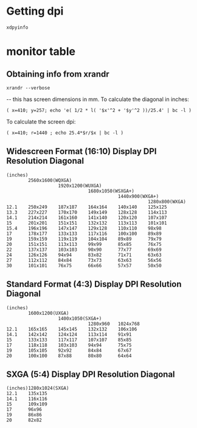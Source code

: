 # Getting dpi

    xdpyinfo

# monitor table

## Obtaining info from xrandr

    xrandr --verbose

\-- this has screen dimensions in mm. To calculate the diagonal in inches:

    ( x=410; y=257; echo 'e( 1/2 * l( '$x'^2 + '$y'^2 ))/25.4' | bc -l )

To calculate the screen dpi:

    ( x=410; r=1440 ; echo 25.4*$r/$x | bc -l )
    

## Widescreen Format (16:10) Display DPI Resolution   Diagonal

    (inches) 
            2560x1600(WQXGA)    
                       1920x1200(WUXGA)    
                                  1680x1050(WSXGA+)    
                                             1440x900(WXGA+)    
                                                        1280x800(WXGA)
    12.1    250x249    187x187    164x164    140x140    125x125
    13.3    227x227    170x170    149x149    128x128    114x113
    14.1    214x214    161x160    141x140    120x120    107x107
    15      201x201    151x151    132x132    113x113    101x101
    15.4    196x196    147x147    129x128    110x110    98x98
    17      178x177    133x133    117x116    100x100    89x89
    19      159x159    119x119    104x104    89x89      79x79
    20      151x151    113x113    99x99      85x85      76x75
    22      137x137    103x103    90x90      77x77      69x69
    24      126x126    94x94      83x82      71x71      63x63
    27      112x112    84x84      73x73      63x63      56x56
    30      101x101    76x75      66x66      57x57      50x50
    
    

## Standard Format (4:3) Display DPI Resolution Diagonal

    (inches)    
            1600x1200(UXGA)        
                       1400x1050(SXGA+)    
                                  1280x960   1024x768
    12.1    165x165    145x145    132x132    106x106
    14.1    142x142    124x124    113x114    91x91
    15      133x133    117x117    107x107    85x85
    17      118x118    103x103    94x94      75x75
    19      105x105    92x92      84x84      67x67
    20      100x100    87x88      80x80      64x64
    
    

## SXGA (5:4) Display DPI Resolution Diagonal

    (inches)1280x1024(SXGA)
    12.1    135x135
    14.1    116x116
    15      109x109
    17      96x96
    19      86x86
    20      82x82
